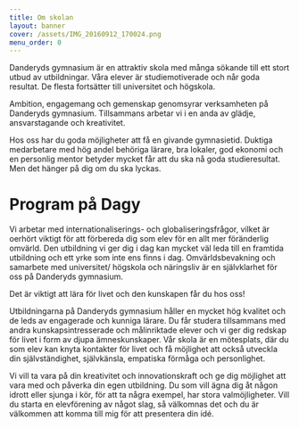 ```yaml
---
title: Om skolan
layout: banner
cover: /assets/IMG_20160912_170024.png
menu_order: 0
---
```


Danderyds gymnasium är en attraktiv skola med många sökande till ett stort utbud av utbildningar. Våra elever är studiemotiverade och når goda resultat. De flesta fortsätter till universitet och högskola.

Ambition, engagemang och gemenskap genomsyrar verksamheten på Danderyds gymnasium. Tillsammans arbetar vi i en anda av glädje, ansvarstagande och kreativitet.

Hos oss har du goda möjligheter att få en givande gymnasietid. Duktiga medarbetare med hög andel behöriga lärare, bra lokaler, god ekonomi och en personlig mentor betyder mycket får att du ska nå goda studieresultat. Men det hänger på dig om du ska lyckas.

# Program på Dagy

Vi arbetar med internationaliserings- och globaliseringsfrågor, vilket är oerhört viktigt för att förbereda dig som elev för en allt mer föränderlig omvärld. Den utbildning vi ger dig i dag kan mycket väl leda till en framtida utbildning och ett yrke som inte ens finns i dag. Omvärldsbevakning och samarbete med universitet/ högskola och näringsliv är en självklarhet för oss på Danderyds gymnasium.

Det är viktigt att lära för livet och den kunskapen får du hos oss!

Utbildningarna på Danderyds gymnasium håller en mycket hög kvalitet och de leds av engagerade och kunniga lärare. Du får studera tillsammans med andra kunskapsintresserade och målinriktade elever och vi ger dig redskap för livet i form av djupa ämneskunskaper. Vår skola är en mötesplats, där du som elev kan knyta kontakter för livet och få möjlighet att också utveckla din självständighet, självkänsla, empatiska förmåga och personlighet.

Vi vill ta vara på din kreativitet och innovationskraft och ge dig möjlighet att vara med och påverka din egen utbildning. Du som vill ägna dig åt någon idrott eller sjunga i kör, för att ta några exempel, har stora valmöjligheter. Vill du starta en elevförening av något slag, så välkomnas det och du är välkommen att komma till mig för att presentera din idé.
